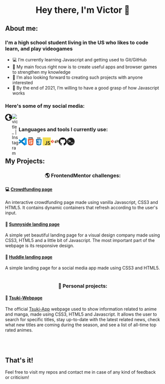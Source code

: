 <h1 align='center'>Hey there, I'm Victor 👋</h1>

## About me:

### I'm a high school student living in the US who likes to code learn, and play videogames 

- 💻 I’m currently learning Javascript and getting used to Git/GitHub
- 🧭 My main focus right now is to create useful apps and browser games to strengthen my knowledge
- 👯 I’m also looking forward to creating such projects with anyone interested
- 📅 By the end of 2021, I’m willing to have a good grasp of how Javascript works

### Here's some of my social media:

[<img align="left" alt="victle2003" width="22px" src="https://raw.githubusercontent.com/iconic/open-iconic/master/svg/globe.svg" />][profile]

[<img align="left" alt="victle_ | Instagram" width="22px" src="https://cdn.jsdelivr.net/npm/simple-icons@v3/icons/instagram.svg" />][instagram]

<br />

### Languages and tools I currently use:

<img align="left" alt="Visual Studio Code" width="26px" src="https://raw.githubusercontent.com/github/explore/80688e429a7d4ef2fca1e82350fe8e3517d3494d/topics/visual-studio-code/visual-studio-code.png" />
<img align="left" alt="HTML5" width="26px" src="https://raw.githubusercontent.com/github/explore/80688e429a7d4ef2fca1e82350fe8e3517d3494d/topics/html/html.png" />
<img align="left" alt="CSS3" width="26px" src="https://raw.githubusercontent.com/github/explore/80688e429a7d4ef2fca1e82350fe8e3517d3494d/topics/css/css.png" />
<img align="left" alt="JavaScript" width="26px" src="https://raw.githubusercontent.com/github/explore/80688e429a7d4ef2fca1e82350fe8e3517d3494d/topics/javascript/javascript.png" />
<img align="left" alt="Git" width="26px" src="https://raw.githubusercontent.com/github/explore/80688e429a7d4ef2fca1e82350fe8e3517d3494d/topics/git/git.png" />
<img align="left" alt="GitHub" width="26px" src="https://raw.githubusercontent.com/github/explore/78df643247d429f6cc873026c0622819ad797942/topics/github/github.png" />
<img align="left" alt="Terminal" width="26px" src="https://raw.githubusercontent.com/github/explore/80688e429a7d4ef2fca1e82350fe8e3517d3494d/topics/terminal/terminal.png" />

<br />
<br />

## My Projects:

<h3 align='center'>🌎 FrontendMentor challenges:</h3>

#### 💻 [Crowdfunding page][crowdfundingpage]
An interactive crowdfunding page made using vanilla Javascript, CSS3 and HTML5. It contains dynamic containers that refresh according to the user's input.
#### 🍊 [Sunnyside landing page][sunnysidepage]
A simple yet beautiful landing page for a visual design company made using CSS3, HTML5 and a little bit of Javascript. The most important part of the webpage is its responsive design.
#### 💭 [Huddle landing page][huddlepage]
A simple landing page for a social media app made using CSS3 and HTML5.
<br />
<br />

<h3 align='center'> 📝 Personal projects:</h3>

#### 📕 [Tsuki-Webpage][tsukipage]
The official [Tsuki-App][tsukiapp] webpage used to show information related to anime and manga, made using CSS3, HTML5 and Javascript. It allows the user to search for specific titles, stay up-to-date with the latest related news, check what new titles are coming during the season, and see a list of all-time top rated animes.

<br />
<br />

## That's it!

Feel free to visit my repos and contact me in case of any kind of feedback or criticism!

[profile]: https://github.com/victle2003
[instagram]: https://www.instagram.com/victle_/

[crowdfundingpage]: https://victle2003.github.io/Crowdfunding-product-page/
[sunnysidepage]: https://victle2003.github.io/Sunnyside-landing-page/
[huddlepage]: https://victle2003.github.io/Huddle-landing-page/
[tsukipage]: https://tsukiapp.github.io/Tsuki-Webpage/

[tsukiapp]: https://github.com/Tsukiapp
                               
